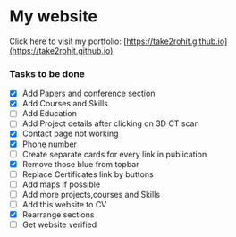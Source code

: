 # My website

Click here to visit my portfolio: [https://take2rohit.github.io](https://take2rohit.github.io)

### Tasks to be done

- [X] Add Papers and conference section
- [X] Add Courses and Skills
- [ ] Add Education
- [ ] Add Project details after clicking on 3D CT scan
- [X] Contact page not working
- [X] Phone number 
- [ ] Create separate cards for every link in publication
- [X] Remove those blue from topbar
- [ ] Replace Certificates link by buttons
- [ ] Add maps if possible
- [ ] Add more projects,courses and Skills
- [ ] Add this website to CV
- [X] Rearrange sections
- [ ] Get website verified